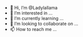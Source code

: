 - 👋 Hi, I’m @Ladylallama
- 👀 I’m interested in ...
- 🌱 I’m currently learning ...
- 💞️ I’m looking to collaborate on ...
- 📫 How to reach me ...

<!---
Ladylallama/Ladylallama is a ✨ special ✨ repository because its `README.md` (this file) appears on your GitHub profile.
You can click the Preview link to take a look at your changes.
--->
